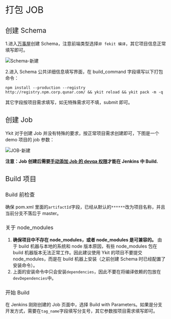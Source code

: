 <h1 style="font-weight: normal"> 打包 JOB </h1>

<h2 style="font-weight: normal"> 创建 Schema </h2>

1.进入[万事屋][1]创建 Schema，注意前端类型选择`非 fekit 编译`，其它项目信息正常填写即可。

![Schema-新建](http://ww3.sinaimg.cn/large/6af705b8gw1f8v3wuuz2dj20o50dnmzn.jpg)

2.进入 Schema 公共详细信息填写界面，在 build_command 字段填写以下打包命令：

```
npm install --production --registry http://registry.npm.corp.qunar.com/ && ykit reload && ykit pack -m -q
```

其它字段按项目需求填写，如无特殊需求可不填，submit 即可。

<h2 style="font-weight: normal"> 创建 Job </h2>

Ykit 对于创建 Job 并没有特殊的要求，按正常项目需求创建即可，下图是一个 demo 项目的 job 参数：

![JOB-新建](http://ww1.sinaimg.cn/large/6af705b8gw1f8v3x6usblj20vw0hp770.jpg)

**注意：Job 创建后需要[手动添加 Job 的 devqa 权限][2]才能在 Jenkins 中 Build.**

<h2 style="font-weight: normal"> Build 项目 </h2>

<h3 style="font-weight: normal"> Build 前检查 </h3>

确保 pom.xml 里面的`artifactId`字段，已经从默认的`******`改为项目名称，并且当前分支不落后于 master。

<h3 style="font-weight: normal"> 关于 node_modules </h3>

1. **确保项目中不存在 node_modules，或者 node_modules 是可兼容的。** 由于 build 机器与本地的系统和 node 版本原因，有些 node_modules 包在 build 机器版本无法正常工作。因此建议使用 Ykit 的项目不要提交 node_modules，而是在 build 机器上安装（之前创建 Schema 时已经配置了安装命令）。
2. 上面的安装命令中只会安装`dependencies`，因此不要在将编译依赖的包放在`devDependencies`中。

<h3 style="font-weight: normal"> 开始 Build </h3>

在 Jenkins 刚刚创建的 Job 页面中，选择 Build with Parameters。如果是分支开发方式，需要在`tag_name`字段填写分支号，其它参数按项目需求填写即可。

[1]: http://wanshiwu.corp.qunar.com/schema/new
[2]: http://wanshiwu.corp.qunar.com/permission/job
